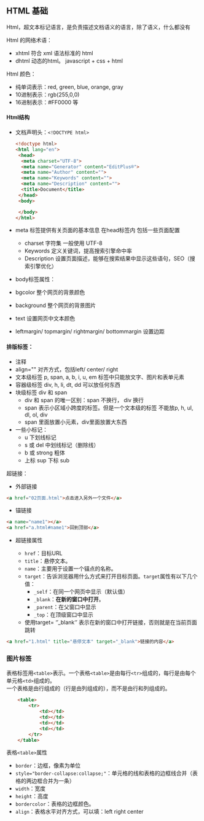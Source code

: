 

## HTML 基础

Html，超文本标记语言，是负责描述文档语义的语言，除了语义，什么都没有

Html 的网络术语：

- xhtml 符合 xml 语法标准的 html
- dhtml 动态的html。 javascript + css + html

Html 颜色：

- 纯单词表示：red, green, blue, orange, gray
- 10进制表示：rgb(255,0,0)
- 16进制表示：#FF0000 等

#### Html结构

- 文档声明头：`<!DOCTYPE html>`

  ```html
  <!doctype html>
  <html lang="en">
   <head>
    <meta charset="UTF-8">
    <meta name="Generator" content="EditPlus®">
    <meta name="Author" content="">
    <meta name="Keywords" content="">
    <meta name="Description" content="">
    <title>Document</title>
   </head>
   <body>
  
   </body>
  </html>
  ```

- meta 标签提供有关页面的基本信息 在head标签内 包括一些页面配置

  - charset 字符集 一般使用 UTF-8
  - Keywords 定义关键词，提高搜索引擎命中率
  - Description 设置页面描述，能够在搜索结果中显示这些语句，SEO（搜索引擎优化）

-  body标签属性：
  - bgcolor 整个网页的背景颜色
  - background 整个网页的背景图片
  - text 设置网页中文本颜色
  - leftmargin/ topmargin/ rightmargin/ bottommargin 设置边距

#### 排版标签：

- 注释  <!-- 注释  -->
- align=""  对齐方式，包括left/ center/ right
- 文本级标签 p, span, a, b, i, u, em 标签中只能放文字、图片和表单元素
- 容器级标签 div, h, li, dt, dd 可以放任何东西
- 块级标签 div 和 span
  - div 和 span 的唯一区别：span 不换行， div 换行
  - span 表示小区域小跨度的标签。但是一个文本级的标签 不能放p, h, ul, dl, ol, div
  - span 里面放置小元素，div里面放置大东西
- 一些小标记：
  - u 下划线标记
  - s 或 del 中划线标记（删除线）
  - b 或 strong 粗体
  - 上标 sup 下标 sub

超链接：

- 外部链接

```html
<a href="02页面.html">点击进入另外一个文件</a>
```

- 锚链接

```html
<a name="name1"></a>
<a href="a.html#name1">回到顶部</a>
```

- 超链接属性

  - `href`：目标URL
  - `title`：悬停文本。
  - `name`：主要用于设置一个锚点的名称。
  - `target`：告诉浏览器用什么方式来打开目标页面。`target`属性有以下几个值：
    - `_self`：在同一个网页中显示（默认值）
    - `_blank`：**在新的窗口中打开**。
    - `_parent`：在父窗口中显示
    - `_top`：在顶级窗口中显示
  - 使用target= ‘’_blank‘’ 表示在新的窗口中打开链接，否则就是在当前页面跳转

```html
<a href="1.html" title="悬停文本" target="_blank">链接的内容</a>
```

### 图片标签

表格标签用`<table>`表示。一个表格`<table>`是由每行`<tr>`组成的，每行是由每个单元格`<td>`组成的。  
一个表格是由行组成的（行是由列组成的），而不是由行和列组成的。
```html
	<table>
		<tr>
			<td></td>
			<td></td>
			<td></td>
			<td></td>
		</tr>
	</table>
```
表格`<table>`属性
- `border`：边框，像素为单位
- `style="border-collapse:collapse;"`：单元格的线和表格的边框线合并（表格的两边框合并为一条）
- `width`：宽度
- `height`：高度
- `bordercolor`：表格的边框颜色。
- `align`：表格水平对齐方式，可以填：left right center
